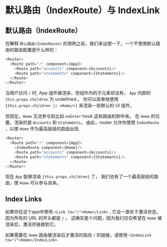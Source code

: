 # 默认路由（IndexRoute）与 IndexLink

## 默认路由（IndexRoute）

在解释 `默认路由(IndexRoute)` 的用例之前，我们来设想一下，一个不使用默认路由的路由配置是什么样的：

```js
<Router>
  <Route path="/" component={App}>
    <Route path="accounts" component={Accounts}/>
    <Route path="statements" component={Statements}/>
  </Route>
</Router>
```

当用户访问 `/` 时, App 组件被渲染，但组件内的子元素却没有，
`App` 内部的 `this.props.children` 为 undefined 。
你可以简单地使用 `{this.props.children ||
<Home/>}` 来渲染一些默认的 UI 组件。

但现在，`Home` 无法参与到比如 `onEnter` hook 这些路由机制中来。 
在 `Home` 的位置，渲染的是 `Accounts` 和 `Statements`。
由此，router 允许你使用 `IndexRoute` ，以使 `Home` 作为最高层级的路由出现.


```js
<Router>
  <Route path="/" component={App}>
    <IndexRoute component={Home}/>
    <Route path="accounts" component={Accounts}/>
    <Route path="statements" component={Statements}/>
  </Route>
</Router>
```

现在 `App` 能够渲染 `{this.props.children}` 了，
我们也有了一个最高层级的路由，使 `Home` 可以参与进来。

## Index Links

如果你在这个app中使用 `<Link to="/">Home</Link>` , 
它会一直处于激活状态，因为所有的 URL 的开头都是 `/` 。
这确实是个问题，因为我们仅仅希望在 `Home` 被渲染后，激活并链接到它。

如果需要在 `Home` 路由被渲染后才激活的指向 `/` 的链接，请使用 `<IndexLink to="/">Home</IndexLink>`
